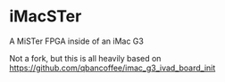 # iMacSTer
A MiSTer FPGA inside of an iMac G3

Not a fork, but this is all heavily based on https://github.com/qbancoffee/imac_g3_ivad_board_init

